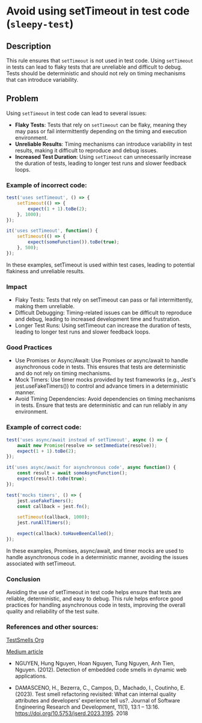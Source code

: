 # Avoid using setTimeout in test code (`sleepy-test`)

## Description

This rule ensures that `setTimeout` is not used in test code. Using `setTimeout` in tests can lead to flaky tests that are unreliable and difficult to debug. Tests should be deterministic and should not rely on timing mechanisms that can introduce variability.

## Problem

Using `setTimeout` in test code can lead to several issues:

- **Flaky Tests**: Tests that rely on `setTimeout` can be flaky, meaning they may pass or fail intermittently depending on the timing and execution environment.
- **Unreliable Results**: Timing mechanisms can introduce variability in test results, making it difficult to reproduce and debug issues.
- **Increased Test Duration**: Using `setTimeout` can unnecessarily increase the duration of tests, leading to longer test runs and slower feedback loops.

### Example of incorrect code:

```javascript
test('uses setTimeout', () => {
    setTimeout(() => {
        expect(1 + 1).toBe(2);
    }, 1000);
});

it('uses setTimeout', function() {
    setTimeout(() => {
        expect(someFunction()).toBe(true);
    }, 500);
});
```

In these examples, setTimeout is used within test cases, leading to potential flakiness and unreliable results.

### Impact

- Flaky Tests: Tests that rely on setTimeout can pass or fail intermittently, making them unreliable.
- Difficult Debugging: Timing-related issues can be difficult to reproduce and debug, leading to increased development time and frustration.
- Longer Test Runs: Using setTimeout can increase the duration of tests, leading to longer test runs and slower feedback loops.

### Good Practices

- Use Promises or Async/Await: Use Promises or async/await to handle asynchronous code in tests. This ensures that tests are deterministic and do not rely on timing mechanisms.
- Mock Timers: Use timer mocks provided by test frameworks (e.g., Jest's jest.useFakeTimers()) to control and advance timers in a deterministic manner.
- Avoid Timing Dependencies: Avoid dependencies on timing mechanisms in tests. Ensure that tests are deterministic and can run reliably in any environment.

### Example of correct code:

```javascript
test('uses async/await instead of setTimeout', async () => {
    await new Promise(resolve => setImmediate(resolve));
    expect(1 + 1).toBe(2);
});

it('uses async/await for asynchronous code', async function() {
    const result = await someAsyncFunction();
    expect(result).toBe(true);
});

test('mocks timers', () => {
    jest.useFakeTimers();
    const callback = jest.fn();

    setTimeout(callback, 1000);
    jest.runAllTimers();

    expect(callback).toHaveBeenCalled();
});
```

In these examples, Promises, async/await, and timer mocks are used to handle asynchronous code in a deterministic manner, avoiding the issues associated with setTimeout.

### Conclusion
Avoiding the use of setTimeout in test code helps ensure that tests are reliable, deterministic, and easy to debug. This rule helps enforce good practices for handling asynchronous code in tests, improving the overall quality and reliability of the test suite.


### References and other sources: 

[TestSmells Org](https://testsmells.org/pages/testsmells.html#SleepyTest)

[Medium article](https://harith-sankalpa.medium.com/wait-do-not-sleep-f916e501878d)

- NGUYEN, Hung Nguyen, Hoan Nguyen, Tung Nguyen, Anh Tien, Nguyen. (2012).
Detection of embedded code smells in dynamic web applications.

- DAMASCENO, H., Bezerra, C., Campos, D., Machado, I., Coutinho, E. (2023).
Test smell refactoring revisited: What can internal quality attributes and developers’
experience tell us?. Journal of Software Engineering Research and Development, 11(1),
13:1 – 13:16. https://doi.org/10.5753/jserd.2023.3195. 2018